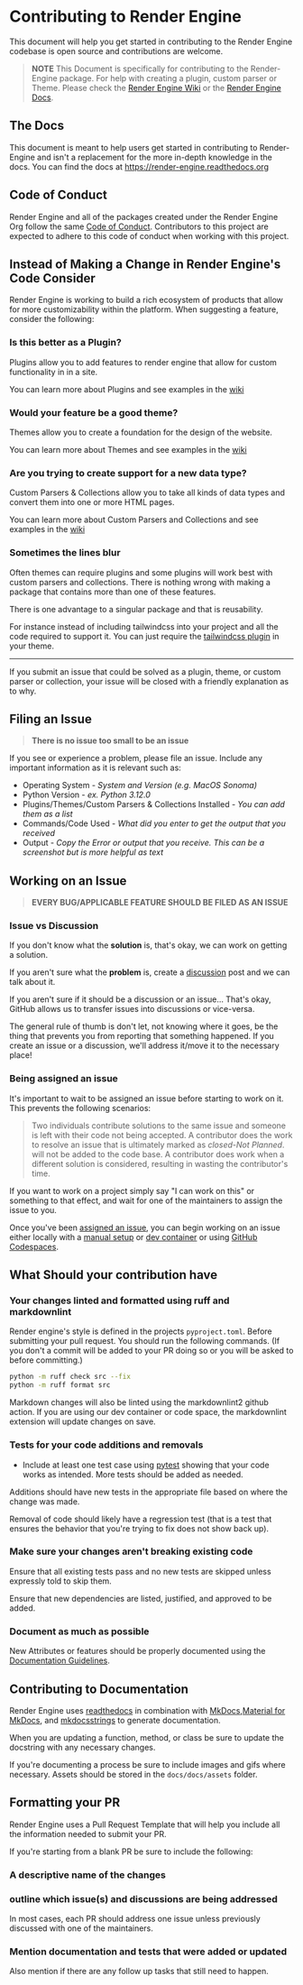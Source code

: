 # Contributing to Render Engine

This document will help you get started in contributing to the Render Engine codebase is open source and contributions are welcome.

> **NOTE**
> This Document is specifically for contributing to the Render-Engine package. For help with creating a plugin, custom parser or Theme. Please check the [Render Engine Wiki](https://github.com/render-engine/.github/wiki) or the [Render Engine Docs](https://render-engine.readthedocs.org).

## The Docs

This document is meant to help users get started in contributing to Render-Engine and isn't a replacement for the more in-depth knowledge in the docs. You can find the docs at <https://render-engine.readthedocs.org>

## Code of Conduct

Render Engine and all of the packages created under the Render Engine Org follow the same [Code of Conduct](https://github.com/render-engine/render-engine/blob/main/.github/CODE_OF_CONDUCT.md). Contributors to this project are expected to adhere to this code of conduct when working with this project.

## Instead of Making a Change in Render Engine's Code Consider

Render Engine is working to build a rich ecosystem of products that allow for more customizability within the platform. When suggesting a feature, consider the following:

### Is this better as a Plugin?

Plugins allow you to add features to render engine that allow for custom functionality in in a site.

You can learn more about Plugins and see examples in the [wiki](https://github.com/render-engine/.github/wiki/plugins)

### Would your feature be a good theme?

Themes allow you to create a foundation for the design of the website.

You can learn more about Themes and see examples in the [wiki](https://github.com/render-engine/.github/wiki/themes)

### Are you trying to create support for a new data type?

Custom Parsers & Collections allow you to take all kinds of data types and convert them into one or more HTML pages.

You can learn more about Custom Parsers and Collections and see examples in the [wiki](https://github.com/render-engine/.github/wiki/Custom-Collections-and-Parsers)

### Sometimes the lines blur

Often themes can require plugins and some plugins will work best with custom parsers and collections. There is nothing wrong with making a package that contains more than one of these features.

There is one advantage to a singular package and that is reusability.

For instance instead of including tailwindcss into your project and all the code required to support it. You can just require the [tailwindcss plugin](https://github.com/kjaymiller/render-engine-tailwindcss) in your theme.

---

If you submit an issue that could be solved as a plugin, theme, or custom parser or collection, your issue will be closed with a friendly explanation as to why.

## Filing an Issue

> **There is no issue too small to be an issue**

If you see or experience a problem, please file an issue. Include any important information as it is relevant such as:

- Operating System - *System and Version (e.g. MacOS Sonoma)*
- Python Version - *ex. Python 3.12.0*
- Plugins/Themes/Custom Parsers & Collections Installed - *You can add them as a list*
- Commands/Code Used - *What did you enter to get the output that you received*
- Output - *Copy the Error or output that you receive. This can be a screenshot but is more helpful as text*

## Working on an Issue

> **EVERY BUG/APPLICABLE FEATURE SHOULD BE FILED AS AN ISSUE**

### Issue vs Discussion

If you don't know what the **solution** is, that's okay, we can work on getting a solution.

If you aren't sure what the **problem** is, create a [discussion](https://github.com/render-engine/render-engine/discussion) post and we can talk about it.

If you aren't sure if it should be a discussion or an issue... That's okay, GitHub allows us to transfer issues into discussions or vice-versa.

The general rule of thumb is don't let, not knowing where it goes, be the thing that prevents you from reporting that something happened. If you create an issue or a discussion, we'll address it/move it to the necessary place!

### Being assigned an issue

It's important to wait to be assigned an issue before starting to work on it. This prevents the following scenarios:

> Two individuals contribute solutions to the same issue and someone is left with their code not being accepted.
> A contributor does the work to resolve an issue  that is ultimately marked as *closed-Not Planned*. will not be added to the code base.
> A contributor does work when a different solution is considered, resulting in wasting the contributor's time.

If you want to work on a project simply say "I can work on this" or something to that effect, and wait for one of the maintainers to assign the issue to you.

Once you've been [assigned an issue](./CONTRIBUTING.md/#being-assigned-an-issue), you can begin working on an issue either locally with a [manual setup](./environment_setup.md#developing-locally) or [dev container](./environment_setup.md#using-dev-containers) or using [GitHub Codespaces](./environment_setup.md#using-codespaces).

## What Should your contribution have

### Your changes linted and formatted using ruff and markdownlint

Render engine's style is defined in the projects `pyproject.toml`. Before submitting your pull request. You should run the following commands. (If you don't a commit will be added to your PR doing so or you will be asked to before committing.)

```sh
python -m ruff check src --fix
python -m ruff format src
```

Markdown changes will also be linted using the markdownlint2 github action. If you are using our dev container or code space, the markdownlint extension will update changes on save.

### Tests for your code additions and removals

- Include at least one test case using [pytest](https://docs.pytest.org/en/7.1.x/getting-started.html) showing that your code works as intended. More tests should be added as needed.

Additions should have new tests in the appropriate file based on where the change was made.

Removal of code should likely have a regression test (that is a test that ensures the behavior that you're trying to fix does not show back up).

### Make sure your changes aren't breaking existing code

Ensure that all existing tests pass and no new tests are skipped unless expressly told to skip them.

Ensure that new dependencies are listed, justified, and approved to be added.

### Document as much as possible

New Attributes or features should be properly documented using the [Documentation Guidelines](#contributing-to-documentation).

## Contributing to Documentation

Render Engine uses [readthedocs](https://readthedocs.org) in combination with
[MkDocs](https://www.mkdocs.org),[Material for MkDocs](https://squidfunk.github.io/mkdocs-material/), and [mkdocsstrings](https://mkdocsstrings.readthedocs.io/en/latest/) to generate documentation.

When you are updating a function, method, or class be sure to update the docstring with any necessary changes.

If you're documenting a process be sure to include images and gifs where necessary. Assets should be stored in the `docs/docs/assets` folder.

## Formatting your PR

Render Engine uses a Pull Request Template that will help you include all the information needed to submit your PR.

If you're starting from a blank PR be sure to include the following:

### A descriptive name of the changes

### outline which issue(s) and discussions are being addressed

In most cases, each PR should address one issue unless previously discussed with one of the maintainers.

### Mention documentation and tests that were added or updated

Also mention if there are any follow up tasks that still need to happen.
